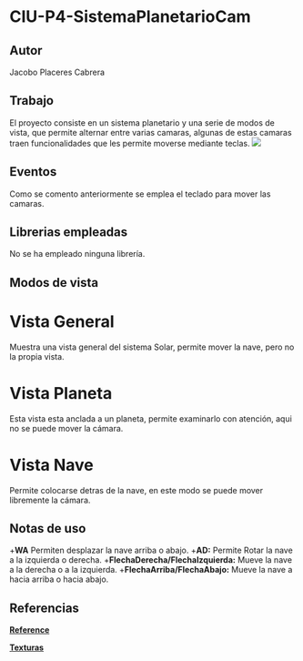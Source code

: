 # CIU-P4-SistemaPlanetarioCam
## Autor
Jacobo Placeres Cabrera

## Trabajo
El proyecto consiste en un sistema planetario y una serie de modos de vista, que permite alternar entre varias camaras, algunas de estas camaras traen funcionalidades que les permite moverse mediante teclas.
![](p8.gif)

## Eventos
Como se comento anteriormente se emplea el teclado para mover las camaras.

## Librerias empleadas
No se ha empleado ninguna librería.

## Modos de vista
# Vista General
  Muestra una vista general del sistema Solar, permite mover la nave, pero no la propia vista.

# Vista Planeta
  Esta vista esta anclada a un planeta, permite examinarlo con atención, aqui no se puede mover la cámara.

# Vista Nave
 Permite colocarse detras de la nave, en este modo se puede mover libremente la cámara.
 
## Notas de uso
+**WA** Permiten desplazar la nave arriba o abajo.
+**AD:** Permite Rotar la nave a la izquierda o derecha.
+**FlechaDerecha/FlechaIzquierda:** Mueve la nave a la derecha o a la izquierda.
+**FlechaArriba/FlechaAbajo:** Mueve la nave a hacia arriba o hacia abajo.

## Referencias
**[Reference](https://processing.org/reference)**

**[Texturas](https://www.solarsystemscope.com/textures/)**
